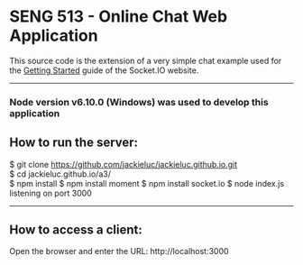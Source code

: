 # SENG 513 - Online Chat Web Application

This source code is the extension of a very simple chat example
used for the [Getting Started](http://socket.io/get-started/chat/)
guide of the Socket.IO website.

___

### Node version v6.10.0 (Windows) was used to develop this application

## How to run the server:
$ git clone https://github.com/jackieluc/jackieluc.github.io.git  
$ cd jackieluc.github.io/a3/  
$ npm install
$ npm install moment
$ npm install socket.io
$ node index.js  
listening on port 3000  

___

## How to access a client:
Open the browser and enter the URL: http://localhost:3000
